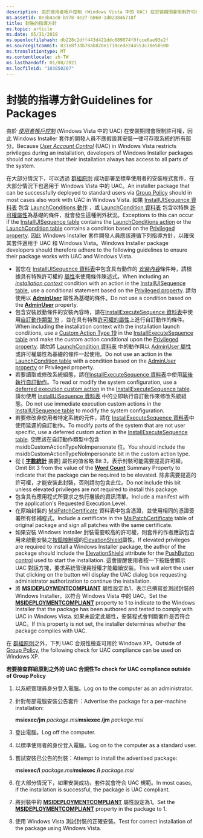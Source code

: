 ```yaml
---
description: 由於使用者帳戶控制 (Windows Vista 中的 UAC) 在安裝期間會限制許可權，因此 Windows Installer 套件的開發人員不應假設其安裝一律可存取系統的所有部分。
ms.assetid: 8e3b4ad8-b978-4e27-b060-1d023846718f
title: 封裝的指導方針
ms.topic: article
ms.date: 05/31/2018
ms.openlocfilehash: db228c2dff443d421ddc089074f0fcce6ae93e2f
ms.sourcegitcommit: 831e8f3db78ab820e1710cede244553c70e50500
ms.translationtype: MT
ms.contentlocale: zh-TW
ms.lasthandoff: 01/08/2021
ms.locfileid: "103850207"
---
```

# <a name="guidelines-for-packages"></a><span data-ttu-id="12f1d-103">封裝的指導方針</span><span class="sxs-lookup"><span data-stu-id="12f1d-103">Guidelines for Packages</span></span>

<span data-ttu-id="12f1d-104">由於 [*使用者帳戶控制*](u-gly.md) (Windows Vista 中的 UAC) 在安裝期間會限制許可權，因此 Windows Installer 套件的開發人員不應假設其安裝一律可存取系統的所有部分。</span><span class="sxs-lookup"><span data-stu-id="12f1d-104">Because [*User Account Control*](u-gly.md) (UAC) in Windows Vista restricts privileges during an installation, developers of Windows Installer packages should not assume that their installation always has access to all parts of the system.</span></span>

<span data-ttu-id="12f1d-105">在大部分情況下，可以透過 [群組原則](/previous-versions/windows/desktop/Policy/group-policy-start-page) 成功部署至標準使用者的安裝程式套件，在大部分情況下也適用于 Windows Vista 中的 UAC。</span><span class="sxs-lookup"><span data-stu-id="12f1d-105">An installer package that can be successfully deployed to standard users via [Group Policy](/previous-versions/windows/desktop/Policy/group-policy-start-page) should in most cases also work with UAC in Windows Vista.</span></span> <span data-ttu-id="12f1d-106">如果 [InstallUISequence 資料表](installuisequence-table.md) 包含 [LaunchConditions 動作](launchconditions-action.md) ，或 [LaunchCondition 資料表](launchcondition-table.md) 包含以特殊 [許可權屬性](privileged.md)為基礎的條件，就會發生這種例外狀況。</span><span class="sxs-lookup"><span data-stu-id="12f1d-106">Exceptions to this can occur if the [InstallUISequence table](installuisequence-table.md) contains the [LaunchConditions action](launchconditions-action.md) or the [LaunchCondition table](launchcondition-table.md) contains a condition based on the [Privileged property](privileged.md).</span></span> <span data-ttu-id="12f1d-107">因此 Windows Installer 套件開發人員應該遵循下列指導方針，以確保其套件適用于 UAC 和 Windows Vista。</span><span class="sxs-lookup"><span data-stu-id="12f1d-107">Windows Installer package developers should therefore adhere to the following guidelines to ensure their package works with UAC and Windows Vista.</span></span>

-   <span data-ttu-id="12f1d-108">當您在 [InstallUISequence 資料表](installuisequence-table.md)中包含具有動作的 [*安裝內容*](i-gly.md)條件時，請根據具有特殊許可權的 [屬性](privileged.md)來使用條件陳述式。</span><span class="sxs-lookup"><span data-stu-id="12f1d-108">When including an [*installation context*](i-gly.md) condition with an action in the [InstallUISequence table](installuisequence-table.md), use a conditional statement based on the [Privileged property](privileged.md).</span></span> <span data-ttu-id="12f1d-109">請勿使用以 [**AdminUser**](adminuser.md) 屬性為基礎的條件。</span><span class="sxs-lookup"><span data-stu-id="12f1d-109">Do not use a condition based on the [**AdminUser**](adminuser.md) property.</span></span>
-   <span data-ttu-id="12f1d-110">包含安裝啟動條件的安裝內容時，請在[InstallExecuteSequence 資料表](installexecutesequence-table.md)中使用[自訂動作類型 19](custom-action-type-19.md) ，並在具有特殊[許可權的屬性](privileged.md)上進行自訂動作的條件。</span><span class="sxs-lookup"><span data-stu-id="12f1d-110">When including the installation context with the installation launch conditions, use a [Custom Action Type 19](custom-action-type-19.md) in the [InstallExecuteSequence table](installexecutesequence-table.md) and make the custom action conditional upon the [Privileged property](privileged.md).</span></span> <span data-ttu-id="12f1d-111">請勿將 [LaunchCondition 資料表](launchcondition-table.md) 中的動作與以 [AdminUser 屬性](adminuser.md) 或許可權屬性為基礎的條件一起使用。</span><span class="sxs-lookup"><span data-stu-id="12f1d-111">Do not use an action in the [LaunchCondition table](launchcondition-table.md) with a condition based on the [AdminUser property](adminuser.md) or Privileged property.</span></span>
-   <span data-ttu-id="12f1d-112">若要讀取或修改系統組態，請在[InstallExecuteSequence 資料表](installexecutesequence-table.md)中使用[延後執行自訂動作](deferred-execution-custom-actions.md)。</span><span class="sxs-lookup"><span data-stu-id="12f1d-112">To read or modify the system configuration, use a [deferred execution custom action](deferred-execution-custom-actions.md) in the [InstallExecuteSequence table](installexecutesequence-table.md).</span></span> <span data-ttu-id="12f1d-113">請勿使用 [InstallUISequence 資料表](installuisequence-table.md) 中的立即執行自訂動作來修改系統組態。</span><span class="sxs-lookup"><span data-stu-id="12f1d-113">Do not use immediate execution custom actions in the [InstallUISequence table](installuisequence-table.md) to modify the system configuration.</span></span>
-   <span data-ttu-id="12f1d-114">若要修改非使用者特定系統的元件，請在 [InstallExecuteSequence 資料表](installexecutesequence-table.md)中使用延遲的自訂動作。</span><span class="sxs-lookup"><span data-stu-id="12f1d-114">To modify parts of the system that are not user specific, use a deferred custom action in the [InstallExecuteSequence table](installexecutesequence-table.md).</span></span> <span data-ttu-id="12f1d-115">您應該在自訂動作類型中包含 msidbCustomActionTypeNoImpersonate 位。</span><span class="sxs-lookup"><span data-stu-id="12f1d-115">You should include the msidbCustomActionTypeNoImpersonate bit in the custom action type.</span></span>
-   <span data-ttu-id="12f1d-116">從 [ [**字數統計**](word-count-summary.md) 摘要] 屬性的值省略 Bit 3，表示封裝可能需要提高許可權。</span><span class="sxs-lookup"><span data-stu-id="12f1d-116">Omit Bit 3 from the value of the [**Word Count**](word-count-summary.md) Summary Property to indicate that the package can be required to be elevated.</span></span> <span data-ttu-id="12f1d-117">除非需要提高的許可權，才能安裝此封裝，否則請勿包含此位。</span><span class="sxs-lookup"><span data-stu-id="12f1d-117">Do not include this bit unless elevated privileges are not required to install this package.</span></span>
-   <span data-ttu-id="12f1d-118">包含具有應用程式所要求之執行層級的資訊清單。</span><span class="sxs-lookup"><span data-stu-id="12f1d-118">Include a manifest with the application's Requested Execution Level.</span></span>
-   <span data-ttu-id="12f1d-119">在原始封裝的 [MsiPatchCertificate](msipatchcertificate-table.md) 資料表中包含憑證，並使用相同的憑證簽署所有修補程式。</span><span class="sxs-lookup"><span data-stu-id="12f1d-119">Include a certificate in the [MsiPatchCertificate](msipatchcertificate-table.md) table of original package and sign all patches with the same certificate.</span></span>
-   <span data-ttu-id="12f1d-120">如果安裝 Windows Installer 封裝需要較高的許可權，則套件的作者應該包含用來啟動安裝之[按鈕控制項](pushbutton-control.md)的[ElevationShield](elevationshield-attribute.md)屬性。</span><span class="sxs-lookup"><span data-stu-id="12f1d-120">If elevated privileges are required to install a Windows Installer package, the author of the package should include the [ElevationShield](elevationshield-attribute.md) attribute for the [PushButton control](pushbutton-control.md) used to start the installation.</span></span> <span data-ttu-id="12f1d-121">這會提醒使用者按一下按鈕會顯示 UAC 對話方塊，要求系統管理員授權才能繼續安裝。</span><span class="sxs-lookup"><span data-stu-id="12f1d-121">This will alert the user that clicking on the button will display the UAC dialog box requesting administrator authorization to continue the installation.</span></span>
-   <span data-ttu-id="12f1d-122">將 [**MSIDEPLOYMENTCOMPLIANT**](msideploymentcompliant.md) 屬性設定為1，表示已撰寫並測試封裝的 Windows Installer，以符合 Windows Vista 中的 UAC。</span><span class="sxs-lookup"><span data-stu-id="12f1d-122">Set the [**MSIDEPLOYMENTCOMPLIANT**](msideploymentcompliant.md) property to 1 to indicate to the Windows Installer that the package has been authored and tested to comply with UAC in Windows Vista.</span></span> <span data-ttu-id="12f1d-123">如果未設定此屬性，安裝程式會判斷套件是否符合 UAC。</span><span class="sxs-lookup"><span data-stu-id="12f1d-123">If this property is not set, the installer determines whether the package complies with UAC.</span></span>

<span data-ttu-id="12f1d-124">在 [群組原則](/previous-versions/windows/desktop/Policy/group-policy-start-page)之外，下列 UAC 合規性檢查可用於 Windows XP。</span><span class="sxs-lookup"><span data-stu-id="12f1d-124">Outside of [Group Policy](/previous-versions/windows/desktop/Policy/group-policy-start-page), the following check for UAC compliance can be used on Windows XP.</span></span>

<span data-ttu-id="12f1d-125">**若要檢查群組原則之外的 UAC 合規性**</span><span class="sxs-lookup"><span data-stu-id="12f1d-125">**To check for UAC compliance outside of Group Policy**</span></span>

1.  <span data-ttu-id="12f1d-126">以系統管理員身分登入電腦。</span><span class="sxs-lookup"><span data-stu-id="12f1d-126">Log on to the computer as an administrator.</span></span>
2.  <span data-ttu-id="12f1d-127">針對每部電腦安裝公告套件：</span><span class="sxs-lookup"><span data-stu-id="12f1d-127">Advertise the package for a per-machine installation:</span></span>

    <span data-ttu-id="12f1d-128">**msiexec/jm** *package.msi*</span><span class="sxs-lookup"><span data-stu-id="12f1d-128">**msiexec /jm** *package.msi*</span></span>

3.  <span data-ttu-id="12f1d-129">登出電腦。</span><span class="sxs-lookup"><span data-stu-id="12f1d-129">Log off the computer.</span></span>
4.  <span data-ttu-id="12f1d-130">以標準使用者的身份登入電腦。</span><span class="sxs-lookup"><span data-stu-id="12f1d-130">Log on to the computer as a standard user.</span></span>
5.  <span data-ttu-id="12f1d-131">嘗試安裝已公告的封裝：</span><span class="sxs-lookup"><span data-stu-id="12f1d-131">Attempt to install the advertised package:</span></span>

    <span data-ttu-id="12f1d-132">**msiexec/i** *package.msi*</span><span class="sxs-lookup"><span data-stu-id="12f1d-132">**msiexec /i** *package.msi*</span></span>

6.  <span data-ttu-id="12f1d-133">在大部分情況下，如果安裝成功，套件就會符合 UAC 規範。</span><span class="sxs-lookup"><span data-stu-id="12f1d-133">In most cases, if the installation is successful, the package is UAC compliant.</span></span>
7.  <span data-ttu-id="12f1d-134">將封裝中的 [**MSIDEPLOYMENTCOMPLIANT**](msideploymentcompliant.md) 屬性設定為1。</span><span class="sxs-lookup"><span data-stu-id="12f1d-134">Set the [**MSIDEPLOYMENTCOMPLIANT**](msideploymentcompliant.md) property in the package to 1.</span></span>
8.  <span data-ttu-id="12f1d-135">使用 Windows Vista 測試封裝的正確安裝。</span><span class="sxs-lookup"><span data-stu-id="12f1d-135">Test for correct installation of the package using Windows Vista.</span></span>

 

 
